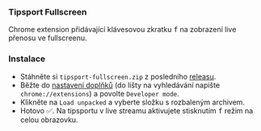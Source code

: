 ### Tipsport Fullscreen

Chrome extension přidávající klávesovou zkratku <kbd>f</kbd> na zobrazení live přenosu ve fullscreenu.

### Instalace

- Stáhněte si `tipsport-fullscreen.zip` z posledního [releasu](https://github.com/dominikjasek/tipsport-fullscreen/releases/latest).
- Běžte do [nastavení doplňků](chrome://extensions) (do lišty na vyhledávání napište `chrome://extensions`) a povolte `Developer mode`.
- Klikněte na `Load unpacked` a vyberte složku s rozbaleným archivem.
- Hotovo ✅. Na tipsportu v live streamu aktivujete stisknutím <kbd>f</kbd> režim na celou obrazovku.
